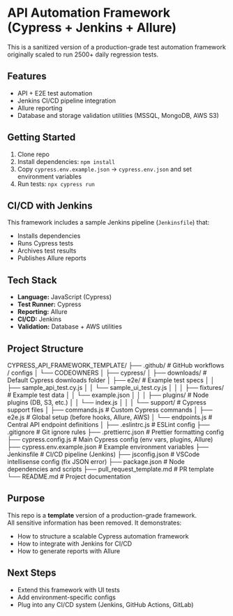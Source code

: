 # API Automation Framework (Cypress + Jenkins + Allure)

This is a sanitized version of a production-grade test automation framework
originally scaled to run 2500+ daily regression tests.

## Features
- API + E2E test automation
- Jenkins CI/CD pipeline integration
- Allure reporting
- Database and storage validation utilities (MSSQL, MongoDB, AWS S3)

## Getting Started
1. Clone repo
2. Install dependencies: `npm install`
3. Copy `cypress.env.example.json` → `cypress.env.json` and set environment variables
4. Run tests: `npx cypress run`

## CI/CD with Jenkins
This framework includes a sample Jenkins pipeline (`Jenkinsfile`) that:
- Installs dependencies
- Runs Cypress tests
- Archives test results
- Publishes Allure reports

## Tech Stack
- **Language:** JavaScript (Cypress)
- **Test Runner:** Cypress
- **Reporting:** Allure
- **CI/CD:** Jenkins
- **Validation:** Database + AWS utilities


## Project Structure
CYPRESS_API_FRAMEWORK_TEMPLATE/
├── .github/                     # GitHub workflows / configs
│   └── CODEOWNERS
│
├── cypress/
│   ├── downloads/               # Default Cypress downloads folder
│   ├── e2e/                     # Example test specs
│   │   ├── sample_api_test.cy.js
│   │   └── sample_ui_test.cy.js
│   │
│   ├── fixtures/                # Example test data
│   │   └── example.json
│   │
│   ├── plugins/                 # Node plugins (DB, S3, etc.)
│   │   └── index.js
│   │
│   └── support/                 # Cypress support files
│       ├── commands.js          # Custom Cypress commands
│       ├── e2e.js               # Global setup (before hooks, Allure, AWS)
│       └── endpoints.js         # Central API endpoint definitions
│
├── .eslintrc.js                 # ESLint config
├── .gitignore                   # Git ignore rules
├── .prettierrc.json             # Prettier formatting config
├── cypress.config.js            # Main Cypress config (env vars, plugins, Allure)
├── cypress.env.example.json     # Example environment variables
├── Jenkinsfile                  # CI/CD pipeline (Jenkins)
├── jsconfig.json                # VSCode intellisense config (fix JSON error)
├── package.json                 # Node dependencies and scripts
├── pull_request_template.md     # PR template
└── README.md                    # Project documentation

## Purpose
This repo is a **template** version of a production-grade framework.  
All sensitive information has been removed. It demonstrates:
- How to structure a scalable Cypress automation framework
- How to integrate with Jenkins for CI/CD
- How to generate reports with Allure

## Next Steps
- Extend this framework with UI tests
- Add environment-specific configs
- Plug into any CI/CD system (Jenkins, GitHub Actions, GitLab)
